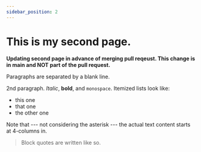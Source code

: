 ```yaml
---
sidebar_position: 2
---
```

This is my second page.
============

**Updating second page in advance of merging pull reqeust. This change is in main and NOT part of the pull request.**

Paragraphs are separated by a blank line.

2nd paragraph. *Italic*, **bold**, and `monospace`. Itemized lists
look like:

  * this one
  * that one
  * the other one

Note that --- not considering the asterisk --- the actual text
content starts at 4-columns in.

> Block quotes are
> written like so.
>
